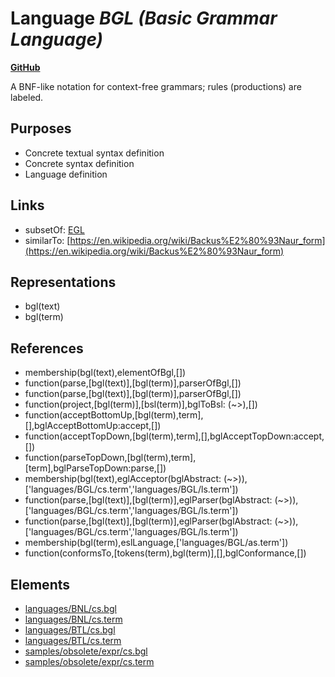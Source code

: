 # Language _BGL (Basic Grammar Language)_
**[GitHub](https://github.com/softlang/yas/blob/master/languages/BGL)**

A BNF-like notation for context-free grammars; rules (productions) are labeled.

## Purposes
* Concrete textual syntax definition
* Concrete syntax definition
* Language definition

## Links
* subsetOf: [EGL](http://softlang.github.io/yas/languages/EGL.html)
* similarTo: [https://en.wikipedia.org/wiki/Backus%E2%80%93Naur_form](https://en.wikipedia.org/wiki/Backus%E2%80%93Naur_form)

## Representations
* bgl(text)
* bgl(term)

## References
* membership(bgl(text),elementOfBgl,[])
* function(parse,[bgl(text)],[bgl(term)],parserOfBgl,[])
* function(parse,[bgl(text)],[bgl(term)],parserOfBgl,[])
* function(project,[bgl(term)],[bsl(term)],bglToBsl: (~>),[])
* function(acceptBottomUp,[bgl(term),term],[],bglAcceptBottomUp:accept,[])
* function(acceptTopDown,[bgl(term),term],[],bglAcceptTopDown:accept,[])
* function(parseTopDown,[bgl(term),term],[term],bglParseTopDown:parse,[])
* membership(bgl(text),eglAcceptor(bglAbstract: (~>)),['languages/BGL/cs.term','languages/BGL/ls.term'])
* function(parse,[bgl(text)],[bgl(term)],eglParser(bglAbstract: (~>)),['languages/BGL/cs.term','languages/BGL/ls.term'])
* function(parse,[bgl(text)],[bgl(term)],eglParser(bglAbstract: (~>)),['languages/BGL/cs.term','languages/BGL/ls.term'])
* membership(bgl(term),eslLanguage,['languages/BGL/as.term'])
* function(conformsTo,[tokens(term),bgl(term)],[],bglConformance,[])

## Elements
* [languages/BNL/cs.bgl](../files/languages-BNL-cs.bgl.md)
* [languages/BNL/cs.term](../files/languages-BNL-cs.term.md)
* [languages/BTL/cs.bgl](../files/languages-BTL-cs.bgl.md)
* [languages/BTL/cs.term](../files/languages-BTL-cs.term.md)
* [samples/obsolete/expr/cs.bgl](../files/samples-obsolete-expr-cs.bgl.md)
* [samples/obsolete/expr/cs.term](../files/samples-obsolete-expr-cs.term.md)
